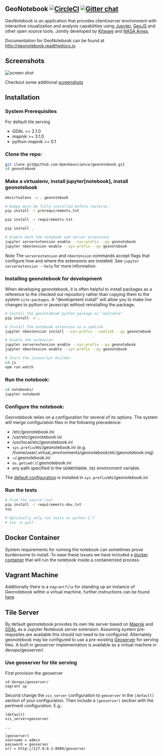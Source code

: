 ## GeoNotebook [![CircleCI](https://circleci.com/gh/OpenGeoscience/geonotebook.svg?style=shield)](https://circleci.com/gh/OpenGeoscience/geonotebook) [![Gitter chat](https://badges.gitter.im/gitterHQ/gitter.png)](https://gitter.im/OpenGeoscience/geonotebook)
GeoNotebook is an application that provides client/server
environment with interactive visualization and analysis capabilities
using [Jupyter](http://jupyter.org), [GeoJS](http://www.github.com/OpenGeoscience/geojs) and other open source tools.
Jointly developed by  [Kitware](http://www.kitware.com) and
[NASA Ames](https://www.nasa.gov/centers/ames/home/index.html).

Documentation for GeoNotebook can be found at http://geonotebook.readthedocs.io.

## Screenshots
![screen shot](https://data.kitware.com/api/v1/file/5898b1788d777f07219fcafb/download?contentDisposition=inline)

Checkout some additional [screenshots](screenshots/)


## Installation

### System Prerequisites

For default tile serving
  + GDAL >= 2.1.0
  + mapnik >= 3.1.0
  + python-mapnik >= 0.1

### Clone the repo:
```bash
git clone git@github.com:OpenGeoscience/geonotebook.git
cd geonotebook
```
### Make a virtualenv, install jupyter[notebook], install geonotebook
```bash
mkvirtualenv -a . geonotebook

# Numpy must be fully installed before rasterio
pip install -r prerequirements.txt

pip install -r requirements.txt

pip install .

# Enable both the notebook and server extensions
jupyter serverextension enable --sys-prefix --py geonotebook
jupyter nbextension enable --sys-prefix --py geonotebook
```

*Note* The `serverextension` and `nbextension` commands accept flags that configure how
and where the extensions are installed.  See `jupyter serverextension --help` for more
information.

### Installing geonotebook for development
When developing geonotebook, it is often helpful to install packages as a reference to the
checked out repository rather than copying them to the system `site-packages`.  A "development
install" will allow you to make live changes to python or javascript without reinstalling the
package.
```bash
# Install the geonotebook python package as "editable"
pip install -e .

# Install the notebook extension as a symlink
jupyter nbextension install --sys-prefix --symlink --py geonotebook

# Enable the extension
jupyter serverextension enable --sys-prefix --py geonotebook
jupyter nbextension enable --sys-prefix --py geonotebook

# Start the javascript builder
cd js
npm run watch
```

### Run the notebook:
```bash
cd notebooks/
jupyter notebook
```

### Configure the notebook:
Geonotebook relies on a configuration for several of its options. The system will merge configuration files in the following precedence:

+ /etc/geonotebook.ini
+ /usr/etc/geonotebook.ini
+ /usr/local/etc/geonotebook.ini
+ ```sys.prefix```/etc/geonotebook.ini 
  (e.g. /home/user/.virtual_environments/geonotebook/etc/geonotebook.inig)
+ ~/.geonotebook.ini
+ ```os.getcwd()```/.geonotebook.ini
+ any path specified in the ```GEONOTEBOOK_INI``` environment variable.

The [default configuration](config/geonotebook.ini) is installed in ```sys.prefix```/etc/geonotebook.ini


### Run the tests
```bash
# From the source root
pip install -r requirements-dev.txt
tox

# Optionally only run tests on python 2.7
# tox -e py27
```

## Docker Container
System requirements for running the notebook can sometimes prove burdensome to install. To ease these issues we have included a [docker container](devops/docker) that will run the notebook inside a containerized process. 

## Vagrant Machine
Additionally there is a `Vagrantfile` for standing up an instance of Geonotebook within a virtual machine, further instructions can be found [here](Vagrant.md).

## Tile Server

By default geonotebook provides its own tile server based on [Mapnik](https://github.com/mapnik) and [GDAL](http://www.gdal.org/) as a Jupyter Notebook server extension. Assuming system pre-requisites are available this should not need to be configured. Alternately geonotebook may be configured to use a pre-existing [Geoserver](http://geoserver.org/) for serving tiles. A built in geoserver implementation is available as a virtual machine in devops/geoserver/.  

### Use geoserver for tile serving
First provision the geoserver

```
cd devops/geoserver/
vagrant up
```

Second change the ```vis_server``` configuration to ```geoserver``` in the ```[default]``` section of your configuration. Then include a ```[geoserver]``` section with the pertinent configuration.  E.g.:

```
[default]
vis_server=geoserver

...

[geoserver]
username = admin
password = geoserver
url = http://127.0.0.1:8080/geoserver
```
